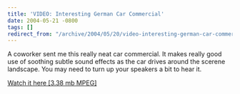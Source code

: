 ```yaml
---
title: 'VIDEO: Interesting German Car Commercial'
date: 2004-05-21 -0800
tags: []
redirect_from: "/archive/2004/05/20/video-interesting-german-car-commercial.aspx/"
---
```


A coworker sent me this really neat car commercial. It makes really good
use of soothing subtle sound effects as the car drives around the
scerene landscape. You may need to turn up your speakers a bit to hear
it.

[Watch it here [3.38 mb
MPEG]](http://home.comcast.net/~haackayama/videos/KFee_Auto.mpeg)

